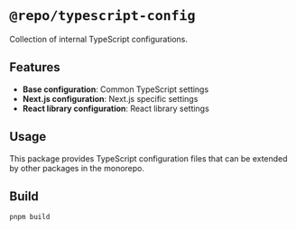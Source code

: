 <!-- DUMMY COMMENT: This is a copied package for testing purposes -->

# `@repo/typescript-config`

Collection of internal TypeScript configurations.

## Features

- **Base configuration**: Common TypeScript settings
- **Next.js configuration**: Next.js specific settings
- **React library configuration**: React library settings

## Usage

This package provides TypeScript configuration files that can be extended by other packages in the monorepo.

## Build

```bash
pnpm build
``` 
